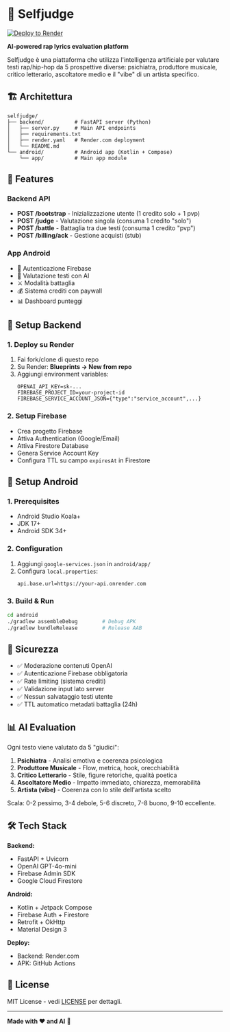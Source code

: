# 🎤 Selfjudge

[![Deploy to Render](https://render.com/images/deploy-to-render-button.svg)](https://render.com/deploy?repo=https://github.com/Marcone1983/selfjudge)

**AI-powered rap lyrics evaluation platform**

Selfjudge è una piattaforma che utilizza l'intelligenza artificiale per valutare testi rap/hip-hop da 5 prospettive diverse: psichiatra, produttore musicale, critico letterario, ascoltatore medio e il "vibe" di un artista specifico.

## 🏗️ Architettura

```
selfjudge/
├── backend/          # FastAPI server (Python)
│   ├── server.py     # Main API endpoints
│   ├── requirements.txt
│   ├── render.yaml   # Render.com deployment
│   └── README.md
└── android/          # Android app (Kotlin + Compose)
    └── app/          # Main app module
```

## 🚀 Features

### Backend API
- **POST /bootstrap** - Inizializzazione utente (1 credito solo + 1 pvp)
- **POST /judge** - Valutazione singola (consuma 1 credito "solo")
- **POST /battle** - Battaglia tra due testi (consuma 1 credito "pvp")
- **POST /billing/ack** - Gestione acquisti (stub)

### App Android
- 🔐 Autenticazione Firebase
- 🎯 Valutazione testi con AI
- ⚔️ Modalità battaglia
- 💰 Sistema crediti con paywall
- 📊 Dashboard punteggi

## 🔧 Setup Backend

### 1. Deploy su Render

1. Fai fork/clone di questo repo
2. Su Render: **Blueprints → New from repo**
3. Aggiungi environment variables:
   ```
   OPENAI_API_KEY=sk-...
   FIREBASE_PROJECT_ID=your-project-id
   FIREBASE_SERVICE_ACCOUNT_JSON={"type":"service_account",...}
   ```

### 2. Setup Firebase
- Crea progetto Firebase
- Attiva Authentication (Google/Email)
- Attiva Firestore Database
- Genera Service Account Key
- Configura TTL su campo `expiresAt` in Firestore

## 📱 Setup Android

### 1. Prerequisites
- Android Studio Koala+
- JDK 17+
- Android SDK 34+

### 2. Configuration
1. Aggiungi `google-services.json` in `android/app/`
2. Configura `local.properties`:
   ```
   api.base.url=https://your-api.onrender.com
   ```

### 3. Build & Run
```bash
cd android
./gradlew assembleDebug        # Debug APK
./gradlew bundleRelease        # Release AAB
```

## 🔐 Sicurezza

- ✅ Moderazione contenuti OpenAI
- ✅ Autenticazione Firebase obbligatoria
- ✅ Rate limiting (sistema crediti)
- ✅ Validazione input lato server
- ✅ Nessun salvataggio testi utente
- ✅ TTL automatico metadati battaglia (24h)

## 📊 AI Evaluation

Ogni testo viene valutato da 5 "giudici":

1. **Psichiatra** - Analisi emotiva e coerenza psicologica
2. **Produttore Musicale** - Flow, metrica, hook, orecchiabilità  
3. **Critico Letterario** - Stile, figure retoriche, qualità poetica
4. **Ascoltatore Medio** - Impatto immediato, chiarezza, memorabilità
5. **Artista (vibe)** - Coerenza con lo stile dell'artista scelto

Scala: 0-2 pessimo, 3-4 debole, 5-6 discreto, 7-8 buono, 9-10 eccellente.

## 🛠️ Tech Stack

**Backend:**
- FastAPI + Uvicorn
- OpenAI GPT-4o-mini
- Firebase Admin SDK
- Google Cloud Firestore

**Android:**
- Kotlin + Jetpack Compose
- Firebase Auth + Firestore
- Retrofit + OkHttp
- Material Design 3

**Deploy:**
- Backend: Render.com
- APK: GitHub Actions

## 📝 License

MIT License - vedi [LICENSE](LICENSE) per dettagli.

---

**Made with ❤️ and AI** 🤖